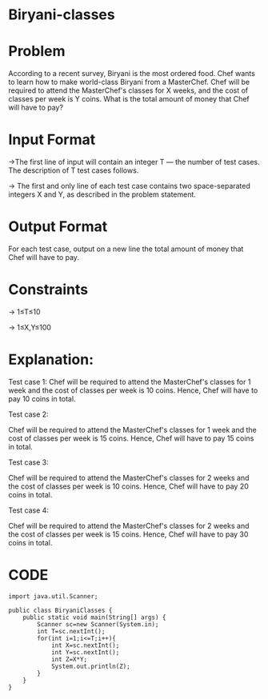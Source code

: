 # Biryani-classes

# Problem
According to a recent survey, Biryani is the most ordered food. Chef wants to learn how to make world-class Biryani from a MasterChef. Chef will be required to attend the MasterChef's classes for X weeks, and the cost of classes per week is Y coins. What is the total amount of money that Chef will have to pay?

# Input Format
->The first line of input will contain an integer T — the number of test cases. The description of T test cases follows.

-> The first and only line of each test case contains two space-separated integers X and Y, as described in the problem statement.

# Output Format
For each test case, output on a new line the total amount of money that Chef will have to pay.

# Constraints

-> 1≤T≤10 

-> 1≤X,Y≤100

# Explanation:

Test case 1: 
Chef will be required to attend the MasterChef's classes for 1 week and the cost of classes per week is 10 coins. Hence, Chef will have to pay 10 coins in total.

Test case 2: 

Chef will be required to attend the MasterChef's classes for 1 week and the cost of classes per week is 15 coins. Hence, Chef will have to pay 15 coins in total.

Test case 3: 

Chef will be required to attend the MasterChef's classes for 2 weeks and the cost of classes per week is 10 coins. Hence, Chef will have to pay 20 coins in total.

Test case 4: 

Chef will be required to attend the MasterChef's classes for 2 weeks and the cost of classes per week is 15 coins. Hence, Chef will have to pay 30 coins in total.

# CODE

    import java.util.Scanner;
    
    public class BiryaniClasses {
        public static void main(String[] args) {
            Scanner sc=new Scanner(System.in);
    		int T=sc.nextInt();
    		for(int i=1;i<=T;i++){
    		    int X=sc.nextInt();
    		    int Y=sc.nextInt();
    		    int Z=X*Y;
    		    System.out.println(Z);
    		}
        }
    }
